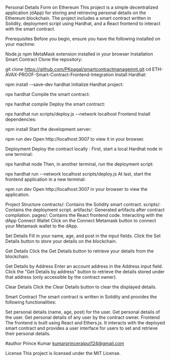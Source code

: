 Personal Details Form on Ethereum
This project is a simple decentralized application (dApp) for storing and retrieving personal details on the Ethereum blockchain. The project includes a smart contract written in Solidity, deployment script using Hardhat, and a React frontend to interact with the smart contract.

Prerequisites
Before you begin, ensure you have the following installed on your machine:

Node.js
npm
MetaMask extension installed in your browser
Installation
Smart Contract
Clone the repository:

git clone https://github.com/PKpagal/smartcontractmanagemnt.git
cd ETH-AVAX-PROOF-Smart-Contract-Frontend-Integration
Install Hardhat:

npm install --save-dev hardhat
Initialize Hardhat project:

npx hardhat
Compile the smart contract:

npx hardhat compile
Deploy the smart contract:

npx hardhat run scripts/deploy.js --network localhost
Frontend
Install dependencies:

npm install
Start the development server:

npm run dev
Open http://localhost:3007 to view it in your browser.

Deployment
Deploy the contract locally :
First, start a local Hardhat node in one terminal:

npx hardhat node
Then, in another terminal, run the deployment script:

npx hardhat run --network localhost scripts/deploy.js
At last, start the frontend application in a new terminal:

npm run dev
Open http://localhost:3007 in your browser to view the application.

Project Structure
contracts/: Contains the Solidity smart contract.
scripts/: Contains the deployment script.
artifacts/: Generated artifacts after contract compilation.
pages/: Contains the React frontend code.
Interacting with the dApp
Connect Wallet
Click on the Connect Metamask button to connect your Metamask wallet to the dApp.

Set Details
Fill in your name, age, and post in the input fields. Click the Set Details button to store your details on the blockchain.

Get Details
Click the Get Details button to retrieve your details from the blockchain.

Get Details by Address
Enter an account address in the Address input field. Click the "Get Details by address" button to retrieve the details stored under that address (only accessible by the contract owner).

Clear Details
Click the Clear Details button to clear the displayed details.

Smart Contract
The smart contract is written in Solidity and provides the following functionalities:

Set personal details (name, age, post) for the user.
Get personal details of the user.
Get personal details of any user by the contract owner.
Frontend
The frontend is built using React and Ethers.js. It interacts with the deployed smart contract and provides a user interface for users to set and retrieve their personal details.

#author
Prince Kumar
kumarprincerajput124@gmail.com

License
This project is licensed under the MIT License.

